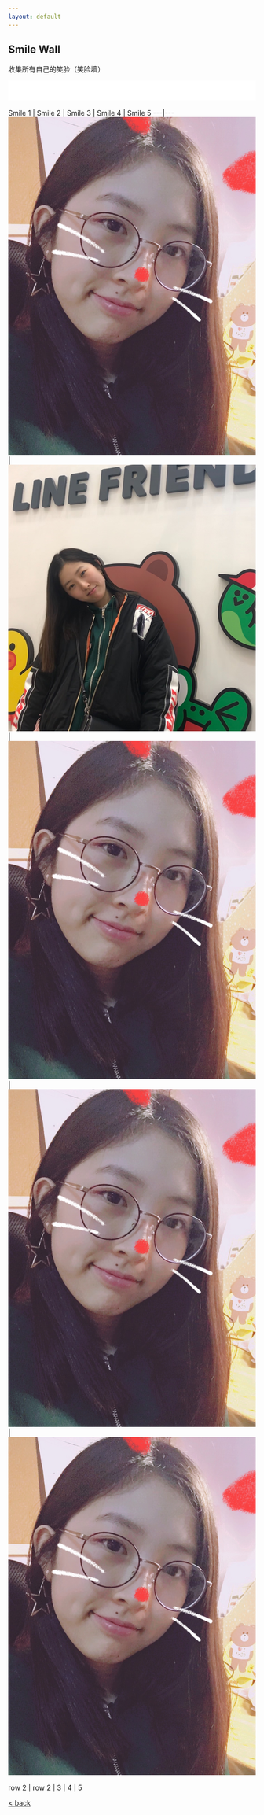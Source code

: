 ```yaml
---
layout: default
---
```


## Smile Wall

收集所有自己的笑脸（笑脸墙）

![bg][image-1]

Smile 1 | Smile 2 | Smile 3 | Smile 4 | Smile 5
---|---
![pic1](assets/pic/IMG_1.JPG) | ![pic1](assets/pic/IMG_2.jpg) | ![pic1](assets/pic/IMG_1.JPG) | ![pic1](assets/pic/IMG_1.JPG)| ![pic1](assets/pic/IMG_1.JPG)

row 2 | row 2 | 3 | 4 | 5


[\<   back][1]

[1]:	./

[image-1]:	assets/pic/empty.png